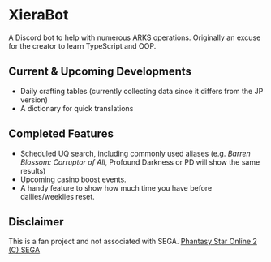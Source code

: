 # XieraBot
A Discord bot to help with numerous ARKS operations. Originally an excuse for the creator to learn TypeScript and OOP.

## Current & Upcoming Developments
* Daily crafting tables (currently collecting data since it differs from the JP version)
* A dictionary for quick translations

## Completed Features
* Scheduled UQ search, including commonly used aliases (e.g. _Barren Blossom: Corruptor of All_, Profound Darkness or PD will show the same results)
* Upcoming casino boost events.
* A handy feature to show how much time you have before dailies/weeklies reset.

## Disclaimer
This is a fan project and not associated with SEGA. [Phantasy Star Online 2 (C) SEGA](https://pso2.com)
